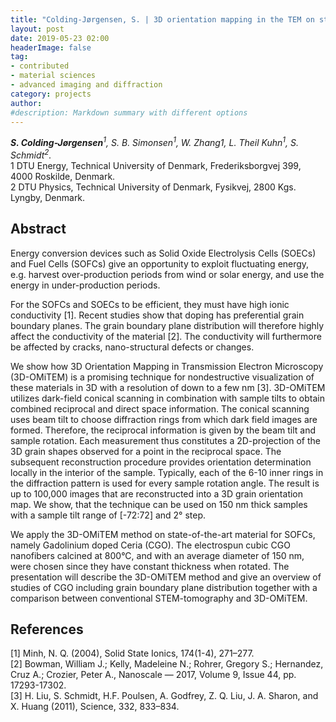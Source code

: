 ```yaml
---
title: "Colding-Jørgensen, S. | 3D orientation mapping in the TEM on state-of-the-art Solid Oxide Fuel Cell material CGO"
layout: post
date: 2019-05-23 02:00
headerImage: false
tag:
- contributed
- material sciences
- advanced imaging and diffraction
category: projects
author:
#description: Markdown summary with different options
---
```


_**S. Colding-Jørgensen**<sup>1</sup>, S. B. Simonsen<sup>1</sup>, W. Zhang1, L. Theil Kuhn<sup>1</sup>, S. Schmidt<sup>2</sup>._<br/>
1 DTU Energy, Technical University of Denmark, Frederiksborgvej 399, 4000 Roskilde, Denmark.<br/>
2 DTU Physics, Technical University of Denmark, Fysikvej, 2800 Kgs. Lyngby, Denmark.<br/>

## Abstract

Energy conversion devices such as Solid Oxide Electrolysis Cells (SOECs) and Fuel Cells (SOFCs) give an opportunity to exploit fluctuating energy, e.g. harvest over-production periods from wind or solar energy, and use the energy in under-production periods.<br/>

For the SOFCs and SOECs to be efficient, they must have high ionic conductivity [1]. Recent studies show that doping has preferential grain boundary planes. The grain boundary plane distribution will therefore highly affect the conductivity of the material [2]. The conductivity will furthermore be affected by cracks, nano-structural defects or changes.<br/>

We show how 3D Orientation Mapping in Transmission Electron Microscopy (3D-OMiTEM) is a promising technique for nondestructive visualization of these materials in 3D with a resolution of down to a few nm [3]. 3D-OMiTEM utilizes dark-field conical scanning in combination with sample tilts to obtain combined reciprocal and direct space information.  The conical scanning uses beam tilt to choose diffraction rings from which dark field images are formed. Therefore, the reciprocal information is given by the beam tilt and sample rotation. Each measurement thus constitutes a 2D-projection of the 3D grain shapes observed for a point in the reciprocal space. The subsequent reconstruction procedure provides orientation determination locally in the interior of the sample. Typically, each of the 6-10 inner rings in the diffraction pattern is used for every sample rotation angle. The result is up to 100,000 images that are reconstructed into a 3D grain orientation map. We show, that the technique can be used on 150 nm thick samples with a sample tilt range of [-72:72] and 2° step.<br/>

We apply the 3D-OMiTEM method on state-of-the-art material for SOFCs, namely Gadolinium doped Ceria (CGO). The electrospun cubic CGO nanofibers calcined at 800°C, and with an average diameter of 150 nm, were chosen since they have constant thickness when rotated. The presentation will describe the 3D-OMiTEM method and give an overview of studies of CGO including grain boundary plane distribution together with a comparison between conventional STEM-tomography and 3D-OMiTEM.<br/>

## References
[1] Minh, N. Q. (2004), Solid State Ionics, 174(1-4), 271–277.<br/>
[2] Bowman, William J.; Kelly, Madeleine N.; Rohrer, Gregory S.; Hernandez, Cruz A.; Crozier, Peter A., Nanoscale — 2017, Volume 9, Issue 44, pp. 17293-17302.<br/>
[3] H. Liu, S. Schmidt, H.F. Poulsen, A. Godfrey, Z. Q. Liu, J. A. Sharon, and X. Huang (2011), Science, 332, 833–834.<br/>
